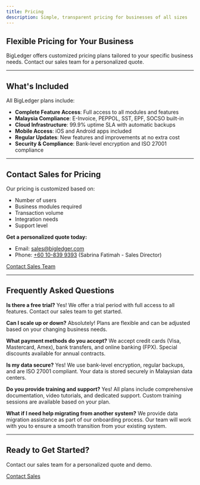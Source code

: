```yaml
---
title: Pricing
description: Simple, transparent pricing for businesses of all sizes
---
```


## Flexible Pricing for Your Business

BigLedger offers customized pricing plans tailored to your specific business needs. Contact our sales team for a personalized quote.

---

## What's Included

All BigLedger plans include:

- **Complete Feature Access**: Full access to all modules and features
- **Malaysia Compliance**: E-Invoice, PEPPOL, SST, EPF, SOCSO built-in
- **Cloud Infrastructure**: 99.9% uptime SLA with automatic backups
- **Mobile Access**: iOS and Android apps included
- **Regular Updates**: New features and improvements at no extra cost
- **Security & Compliance**: Bank-level encryption and ISO 27001 compliance

---

## Contact Sales for Pricing

Our pricing is customized based on:

- Number of users
- Business modules required
- Transaction volume
- Integration needs
- Support level

**Get a personalized quote today:**

- Email: [sales@bigledger.com](mailto:sales@bigledger.com)
- Phone: [+60 10-839 9393](tel:+60108399393) (Sabrina Fatimah - Sales Director)

[Contact Sales Team](/contact)

---

## Frequently Asked Questions

**Is there a free trial?**
Yes! We offer a trial period with full access to all features. Contact our sales team to get started.

**Can I scale up or down?**
Absolutely! Plans are flexible and can be adjusted based on your changing business needs.

**What payment methods do you accept?**
We accept credit cards (Visa, Mastercard, Amex), bank transfers, and online banking (FPX). Special discounts available for annual contracts.

**Is my data secure?**
Yes! We use bank-level encryption, regular backups, and are ISO 27001 compliant. Your data is stored securely in Malaysian data centers.

**Do you provide training and support?**
Yes! All plans include comprehensive documentation, video tutorials, and dedicated support. Custom training sessions are available based on your plan.

**What if I need help migrating from another system?**
We provide data migration assistance as part of our onboarding process. Our team will work with you to ensure a smooth transition from your existing system.

---

## Ready to Get Started?

Contact our sales team for a personalized quote and demo.

[Contact Sales](/contact)
